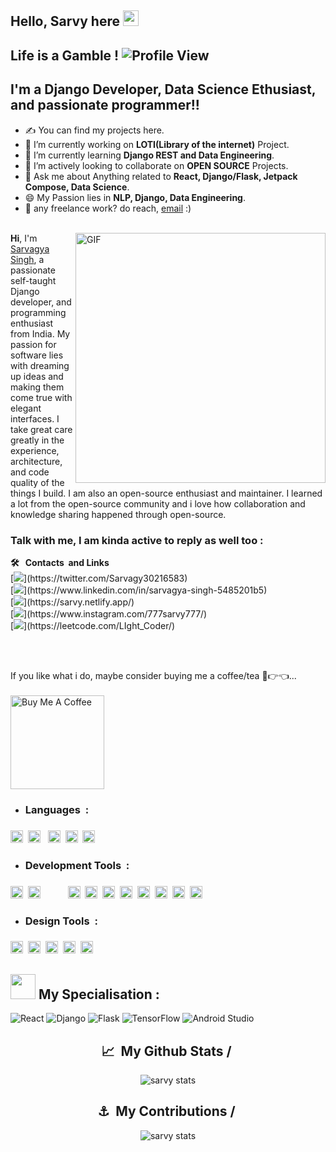 ##  Hello, Sarvy here <img src="https://media.giphy.com/media/hvRJCLFzcasrR4ia7z/giphy.gif" width="25px">
<!-- <img align="center" alt="Code" width ="700" src="https://github.com/Light-coder777/Sarvy/blob/main/alex-chumak-zGuBURGGmdY-unsplash.jpg"/></img> -->
## Life is a Gamble !  ![Profile View](https://visitor-badge.glitch.me/badge?page_id=Light-coder777)<br>
## I'm a Django Developer, Data Science Ethusiast, and passionate programmer!!
- ✍ You can find my projects here.                                                
- 🔭 I’m currently working on **LOTI(Library of the internet)** Project.
- 🌱 I’m currently learning **Django REST and Data Engineering**.
- 👯 I’m actively looking to collaborate on **OPEN SOURCE** Projects.
- 💬 Ask me about Anything related to **React, Django/Flask, Jetpack Compose, Data Science**.
- 😄 My Passion lies in **NLP, Django, Data Engineering**.
- 💼 any freelance work? do reach, [email](mailto:sarvagya1950@gmail.com) :) <br> <br>
<!-- - ⚡ Fun fact: I speak 3 languages ( Hindi, English, Marathi ). -->
<!-- 
```
  ____                  ____                      
 / __ \___  ___ ___    / __/__  __ _____________  
/ /_/ / _ \/ -_) _ \  _\ \/ _ \/ // / __/ __/ -_) 
\____/ .__/\__/_//_/ /___/\___/\_,_/_/  \__/\__/  
   _/_/                  __  __   _               
  / __/  _____ ______ __/ /_/ /  (_)__  ___ _     
 / _/| |/ / -_) __/ // / __/ _ \/ / _ \/ _ `/ _ _ 
/___/|___/\__/_/  \_, /\__/_//_/_/_//_/\_, (_|_|_)
                 /___/                /___/       
``` -->
<img align="right" alt="GIF" src="https://github.com/abhisheknaiidu/abhisheknaiidu/blob/master/code.gif?raw=true" width="400" />


**Hi**, I'm [Sarvagya Singh](https://github.com/Light-coder777), a passionate self-taught Django developer,  and programming enthusiast from India. My passion for software lies with dreaming up ideas and making them come true with elegant interfaces. I take great care greatly in the experience, architecture, and code quality of the things I build.
I am also an open-source enthusiast and maintainer. I learned a lot from the open-source community and i love how collaboration and knowledge sharing happened through open-source.


<!-- Contacts -->
### Talk with me, I am kinda active to reply as well too :

<div>
  <b>🛠️&nbsp;&nbsp; Contacts &nbsp;and&nbsp;Links </b> <br>
  [<img src="https://img.shields.io/badge/Twitter-%231DA1F2.svg?style=for-the-badge&logo=Twitter&logoColor=white"></img>](https://twitter.com/Sarvagy30216583)  <br>
  [<img src="https://img.shields.io/badge/linkedin-%230077B5.svg?style=for-the-badge&logo=linkedin&logoColor=white"></img>](https://www.linkedin.com/in/sarvagya-singh-5485201b5) <br>
  [<img src="https://img.shields.io/badge/Portfolio-%23000000.svg?style=for-the-badge&logo=firefox&logoColor=#FF7139"></img>](https://sarvy.netlify.app/) <br>
  [<img src="https://img.shields.io/badge/Instagram-%23E4405F.svg?style=for-the-badge&logo=Instagram&logoColor=white"></img>](https://www.instagram.com/777sarvy777/) <br>
  [<img src="https://img.shields.io/badge/LeetCode-000000?style=for-the-badge&logo=LeetCode&logoColor=#d16c06"></img>](https://leetcode.com/LIght_Coder/) <br>
</div>

<br> <br>
<!-- 📊 **this week i spent my time on:** -->
If you like what i do, maybe consider buying me a coffee/tea 🥺👉👈...
<a href="https://www.buymeacoffee.com/Sarvy" target="_blank"><br><br><img src="https://cdn.buymeacoffee.com/buttons/v2/default-red.png" alt="Buy Me A Coffee" width="150" ></a>


<!-- This is just for all of the languages  -->
- <h3><b> Languages&nbsp; : </b></summary><h3>
<p>
  <!--   python -->
  <code><img height="20" src="https://raw.githubusercontent.com/github/explore/80688e429a7d4ef2fca1e82350fe8e3517d3494d/topics/python/python.png"></code>&nbsp;
  <!--   rust -->
  <code><img height="20" src="https://upload.wikimedia.org/wikipedia/commons/thumb/d/d5/Rust_programming_language_black_logo.svg/144px-Rust_programming_language_black_logo.svg.png"></code> &nbsp;
  <!--   C lang -->
  <code><img height="20" src="https://github.com/Light-coder777/Sarvy/blob/main/C.png"></code>&nbsp;
  <!--   C++ -->
  <code><img height="20" src="https://raw.githubusercontent.com/github/explore/80688e429a7d4ef2fca1e82350fe8e3517d3494d/topics/cpp/cpp.png"></code>&nbsp;
  <!--   kotlin -->
  <code><img height="20" src="https://github.com/Light-coder777/Sarvy/blob/main/kotlin.jpg"></code>&nbsp;
</p>
  
  
<!--  This is about the frameworks I have used  -->
- <h3><b> Development Tools&nbsp; : </b></summary><h3>
<p>
     <!--   Tensorflow -->
    <code><img height="20" src="https://media.wired.com/photos/5955aeeead90646d424bb349/4:3/w_1600%2Cc_limit/google-tensor-flow-logo-black-S.jpg"></code>&nbsp;
    <!--   Android studio -->
    <code><img height="20" src="https://2.bp.blogspot.com/-tzm1twY_ENM/XlCRuI0ZkRI/AAAAAAAAOso/BmNOUANXWxwc5vwslNw3WpjrDlgs9PuwQCLcBGAsYHQ/s1600/pasted%2Bimage%2B0.png">     </code>&nbsp;
    <!--  Flask-->
    <code><img height="20" src="https://encrypted-tbn0.gstatic.com/images?q=tbn:ANd9GcRGzlJZ3N4x1VgDmSqLuYQZKc9ZCbeE5d_abFUf6Pc&s"></code>&nbsp;
    <!--   django -->
    <code><img height="20" src="https://github.com/Light-coder777/Sarvy/blob/main/django.png"></code>&nbsp;
    <!--   jetpack compose -->
    <code><img height="20" src="https://3.bp.blogspot.com/-VVp3WvJvl84/X0Vu6EjYqDI/AAAAAAAAPjU/ZOMKiUlgfg8ok8DY8Hc- ocOvGdB0z86AgCLcBGAsYHQ/s1600/jetpack%2Bcompose%2Bicon_RGB.png"></code>&nbsp;
    <!--   mysql -->
    <code><img height="20" src="https://raw.githubusercontent.com/github/explore/80688e429a7d4ef2fca1e82350fe8e3517d3494d/topics/mysql/mysql.png"></code>&nbsp;
    <!--   firebase -->
    <code><img height="20" src="https://raw.githubusercontent.com/github/explore/80688e429a7d4ef2fca1e82350fe8e3517d3494d/topics/firebase/firebase.png"></code>&nbsp;
    <!--   git -->
    <code><img height="20" src="https://raw.githubusercontent.com/github/explore/80688e429a7d4ef2fca1e82350fe8e3517d3494d/topics/git/git.png"></code>&nbsp;
    <!--      REACT-->
    <code><img height="20" src="https://ionicframework.com/docs/icons/logo-react-icon.png"></code>&nbsp;
    <!--      NODEJS-->
    <code><img height="20" src="https://cdn-icons-png.flaticon.com/512/5968/5968322.png"></code>&nbsp;
</p> 
  
  

<!--  This is about the frameworks I have used  -->
- <h3><b> Design Tools&nbsp; : </b></summary><h3>
<p>
  <!--   photoshop -->
  <code><img height="20" src="https://github.com/Light-coder777/Sarvy/blob/main/Photoshop.png"></code>&nbsp;
  <!-- data science -->
  <code><img height="20" src="https://github.com/Light-coder777/Sarvy/blob/main/datascience.jpg"></code>&nbsp;
  <!--   pandas -->
  <code><img height="20" src="https://github.com/Light-coder777/Sarvy/blob/main/pandas.png"></code>&nbsp;
  <!--   tableau -->
  <code><img height="20" src="https://github.com/Light-coder777/Sarvy/blob/main/tableau.png"></code>&nbsp;
  <!--    Figma-->
  <code><img height="20" src="https://w7.pngwing.com/pngs/145/763/png-transparent-figma-alt-macos-bigsur-icon.png"></code>&nbsp;
</p>

  
## <img height="40" src="https://raw.githubusercontent.com/innng/innng/master/assets/kyubey.gif"/> My Specialisation : 
![React](https://img.shields.io/badge/react-%2320232a.svg?style=for-the-badge&logo=react&logoColor=%2361DAFB) 
![Django](https://img.shields.io/badge/django-%23092E20.svg?style=for-the-badge&logo=django&logoColor=white)
![Flask](https://img.shields.io/badge/flask-%23000.svg?style=for-the-badge&logo=flask&logoColor=white)
![TensorFlow](https://img.shields.io/badge/TensorFlow-%23FF6F00.svg?style=for-the-badge&logo=TensorFlow&logoColor=white)
![Android Studio](https://img.shields.io/badge/Android%20Studio-3DDC84.svg?style=for-the-badge&logo=android-studio&logoColor=white)
  
<!--  Stats badeg-->
<h2 align="center"><b>📈&nbsp;&nbsp;My Github Stats&nbsp;/&nbsp; </b></h3>
<p align="center"> <img src="https://github-readme-stats.vercel.app/api?username=Light-coder777&show_icons=true&theme=gotham" alt="sarvy stats" /></p>
<!--  Contributions Badge-->
<h2 align="center"><b>⚓&nbsp;&nbsp;My Contributions&nbsp;/&nbsp; </b></h3>
<p align="center"> <img src="http://github-readme-streak-stats.herokuapp.com?user=Light-coder777&theme=gotham" alt="sarvy stats" /></p>
<!-- [![GitHub Streak](http://github-readme-streak-stats.herokuapp.com?user=Light-coder777&theme=gotham)](https://git.io/streak-stats) -->
<marquee><h1 align="center"><p><b> (┬┬﹏┬┬) </b></p></h3></marquee>
